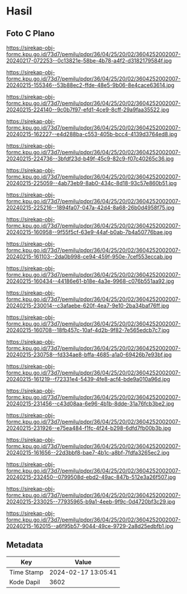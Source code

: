 # Hasil

## Foto C Plano

https://sirekap-obj-formc.kpu.go.id/73d7/pemilu/pdpr/36/04/25/20/02/3604252002007-20240217-072253--0c13821e-58be-4b78-a4f2-d3182179584f.jpg

https://sirekap-obj-formc.kpu.go.id/73d7/pemilu/pdpr/36/04/25/20/02/3604252002007-20240215-155346--53b88ec2-ffde-48e5-9b06-8e4cace63614.jpg

https://sirekap-obj-formc.kpu.go.id/73d7/pemilu/pdpr/36/04/25/20/02/3604252002007-20240215-224140--9c0b7f97-efd1-4ce9-8cff-29a9faa35522.jpg

https://sirekap-obj-formc.kpu.go.id/73d7/pemilu/pdpr/36/04/25/20/02/3604252002007-20240215-162227--e4d288ba-c553-405b-bcc4-4139d3764ed8.jpg

https://sirekap-obj-formc.kpu.go.id/73d7/pemilu/pdpr/36/04/25/20/02/3604252002007-20240215-224736--3bfdf23d-b49f-45c9-82c9-f07c40265c36.jpg

https://sirekap-obj-formc.kpu.go.id/73d7/pemilu/pdpr/36/04/25/20/02/3604252002007-20240215-225059--4ab73eb9-8ab0-434c-8d18-93c57e860b51.jpg

https://sirekap-obj-formc.kpu.go.id/73d7/pemilu/pdpr/36/04/25/20/02/3604252002007-20240215-225216--1894fa07-047a-42d4-8a68-26b0d4958f75.jpg

https://sirekap-obj-formc.kpu.go.id/73d7/pemilu/pdpr/36/04/25/20/02/3604252002007-20240215-160958--9f55f5cf-63e9-44af-b0ab-7b4a50776bae.jpg

https://sirekap-obj-formc.kpu.go.id/73d7/pemilu/pdpr/36/04/25/20/02/3604252002007-20240215-161103--2da0b998-ce94-459f-950e-7cef553eccab.jpg

https://sirekap-obj-formc.kpu.go.id/73d7/pemilu/pdpr/36/04/25/20/02/3604252002007-20240215-160434--44186e61-b18e-4a3e-9968-c076b551aa92.jpg

https://sirekap-obj-formc.kpu.go.id/73d7/pemilu/pdpr/36/04/25/20/02/3604252002007-20240215-230014--c3afaebe-620f-4ea7-9e10-2ba34baf76ff.jpg

https://sirekap-obj-formc.kpu.go.id/73d7/pemilu/pdpr/36/04/25/20/02/3604252002007-20240215-160708--18fb457c-10af-4d2b-9f82-7e565edcb7c7.jpg

https://sirekap-obj-formc.kpu.go.id/73d7/pemilu/pdpr/36/04/25/20/02/3604252002007-20240215-230758--fd334ae8-bffa-4685-a1a0-69426b7e93bf.jpg

https://sirekap-obj-formc.kpu.go.id/73d7/pemilu/pdpr/36/04/25/20/02/3604252002007-20240215-161219--f72331e4-5439-4fe8-acf4-bde9a010a96d.jpg

https://sirekap-obj-formc.kpu.go.id/73d7/pemilu/pdpr/36/04/25/20/02/3604252002007-20240215-231456--c43d08aa-6e96-4b1b-8dde-31a76fcb3be2.jpg

https://sirekap-obj-formc.kpu.go.id/73d7/pemilu/pdpr/36/04/25/20/02/3604252002007-20240215-231926--e75ea484-f1fc-4f24-b298-6dfd7fb00b3b.jpg

https://sirekap-obj-formc.kpu.go.id/73d7/pemilu/pdpr/36/04/25/20/02/3604252002007-20240215-161656--22d3bbf8-bae7-4b1c-a8bf-7fdfa3265ec2.jpg

https://sirekap-obj-formc.kpu.go.id/73d7/pemilu/pdpr/36/04/25/20/02/3604252002007-20240215-232450--0799508d-ebd2-49ac-847b-512e3a26f507.jpg

https://sirekap-obj-formc.kpu.go.id/73d7/pemilu/pdpr/36/04/25/20/02/3604252002007-20240215-233025--77935965-b9a1-4eeb-9f9c-0d4720bf3c29.jpg

https://sirekap-obj-formc.kpu.go.id/73d7/pemilu/pdpr/36/04/25/20/02/3604252002007-20240215-162015--a6f95b57-9044-49ce-9729-2a8d25edbfb1.jpg


## Metadata

| Key        | Value               |
| ---------- | ------------------- |
| Time Stamp | 2024-02-17 13:05:41 |
| Kode Dapil | 3602                |



